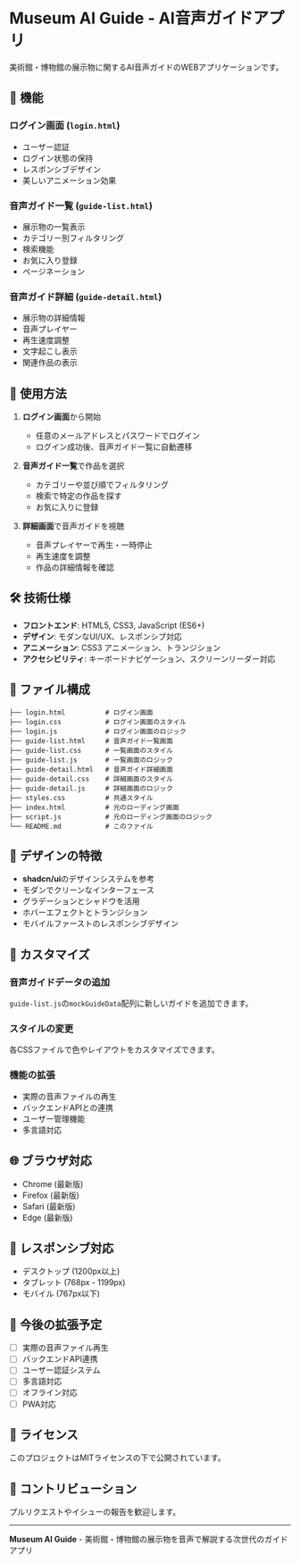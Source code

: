 # Museum AI Guide - AI音声ガイドアプリ

美術館・博物館の展示物に関するAI音声ガイドのWEBアプリケーションです。

## 🎯 機能

### ログイン画面 (`login.html`)
- ユーザー認証
- ログイン状態の保持
- レスポンシブデザイン
- 美しいアニメーション効果

### 音声ガイド一覧 (`guide-list.html`)
- 展示物の一覧表示
- カテゴリー別フィルタリング
- 検索機能
- お気に入り登録
- ページネーション

### 音声ガイド詳細 (`guide-detail.html`)
- 展示物の詳細情報
- 音声プレイヤー
- 再生速度調整
- 文字起こし表示
- 関連作品の表示

## 🚀 使用方法

1. **ログイン画面**から開始
   - 任意のメールアドレスとパスワードでログイン
   - ログイン成功後、音声ガイド一覧に自動遷移

2. **音声ガイド一覧**で作品を選択
   - カテゴリーや並び順でフィルタリング
   - 検索で特定の作品を探す
   - お気に入りに登録

3. **詳細画面**で音声ガイドを視聴
   - 音声プレイヤーで再生・一時停止
   - 再生速度を調整
   - 作品の詳細情報を確認

## 🛠️ 技術仕様

- **フロントエンド**: HTML5, CSS3, JavaScript (ES6+)
- **デザイン**: モダンなUI/UX、レスポンシブ対応
- **アニメーション**: CSS3 アニメーション、トランジション
- **アクセシビリティ**: キーボードナビゲーション、スクリーンリーダー対応

## 📁 ファイル構成

```
├── login.html          # ログイン画面
├── login.css           # ログイン画面のスタイル
├── login.js            # ログイン画面のロジック
├── guide-list.html     # 音声ガイド一覧画面
├── guide-list.css      # 一覧画面のスタイル
├── guide-list.js       # 一覧画面のロジック
├── guide-detail.html   # 音声ガイド詳細画面
├── guide-detail.css    # 詳細画面のスタイル
├── guide-detail.js     # 詳細画面のロジック
├── styles.css          # 共通スタイル
├── index.html          # 元のローディング画面
├── script.js           # 元のローディング画面のロジック
└── README.md           # このファイル
```

## 🎨 デザインの特徴

- **shadcn/ui**のデザインシステムを参考
- モダンでクリーンなインターフェース
- グラデーションとシャドウを活用
- ホバーエフェクトとトランジション
- モバイルファーストのレスポンシブデザイン

## 🔧 カスタマイズ

### 音声ガイドデータの追加
`guide-list.js`の`mockGuideData`配列に新しいガイドを追加できます。

### スタイルの変更
各CSSファイルで色やレイアウトをカスタマイズできます。

### 機能の拡張
- 実際の音声ファイルの再生
- バックエンドAPIとの連携
- ユーザー管理機能
- 多言語対応

## 🌐 ブラウザ対応

- Chrome (最新版)
- Firefox (最新版)
- Safari (最新版)
- Edge (最新版)

## 📱 レスポンシブ対応

- デスクトップ (1200px以上)
- タブレット (768px - 1199px)
- モバイル (767px以下)

## 🚀 今後の拡張予定

- [ ] 実際の音声ファイル再生
- [ ] バックエンドAPI連携
- [ ] ユーザー認証システム
- [ ] 多言語対応
- [ ] オフライン対応
- [ ] PWA対応

## 📄 ライセンス

このプロジェクトはMITライセンスの下で公開されています。

## 🤝 コントリビューション

プルリクエストやイシューの報告を歓迎します。

---

**Museum AI Guide** - 美術館・博物館の展示物を音声で解説する次世代のガイドアプリ
